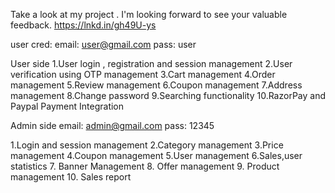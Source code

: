 Take a look at my project .  I'm looking forward to see your valuable feedback.
https://lnkd.in/gh49U-ys


user cred:
email: user@gmail.com
pass: user



User side
1.User login , registration and session management 
2.User verification using OTP management
3.Cart management
4.Order management
5.Review management
6.Coupon management
7.Address management
8.Change password
9.Searching functionality
10.RazorPay and Paypal Payment Integration



Admin side
email: admin@gmail.com
pass: 12345

1.Login and session management
2.Category management
3.Price management
4.Coupon management
5.User management
6.Sales,user statistics
7. Banner Management
8. Offer management
9. Product management
10. Sales report
